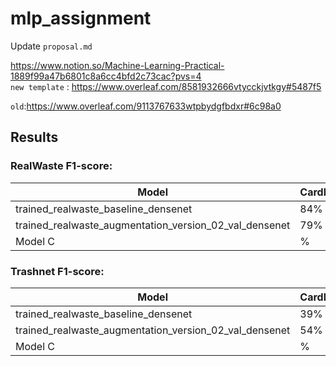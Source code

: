 # mlp_assignment

Update `proposal.md`

https://www.notion.so/Machine-Learning-Practical-1889f99a47b6801c8a6cc4bfd2c73cac?pvs=4  <br>
`new template` : https://www.overleaf.com/8581932666vtycckjvtkgy#5487f5 <br>

`old`:https://www.overleaf.com/9113767633wtpbydgfbdxr#6c98a0

## Results

### RealWaste F1-score:
| Model         | Cardboard | Glass | Metal | Paper | Plastic | Trash | 
|--------------|----------|-----------|--------|----------|----------|----------|
|trained_realwaste_baseline_densenet      | 84%    | 86%     | 85%  | 87%    | 82%  | 83%    |
|trained_realwaste_augmentation_version_02_val_densenet      | 79%    | 79%     | 82%  | 82%    | 77% | 76% |
| Model C      | %    | %     | %  | %    |


### Trashnet F1-score:
| Model         | Cardboard | Glass | Metal | Paper | Plastic | Trash | 
|--------------|----------|-----------|--------|----------|----------|----------|
|trained_realwaste_baseline_densenet      | 39%    | 41%     | 52%  | 58%    | 32% | 1% |
|trained_realwaste_augmentation_version_02_val_densenet      | 54%    | 56%     | 63%  | 67%    | 23% | 5% |
| Model C      | %    | %     | %  | %    |
